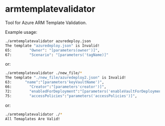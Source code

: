 # armtemplatevalidator

Tool for Azure ARM Template Validation.

Example usage:
``` bash
./armtemplatevalidator azuredeploy.json 
The template "azuredeploy.json" is Invalid!
65:        "Owner": "[parameters(owner')]",
67:        "Scenario": "[parameters('tagName)]"

```

or:
``` bash
./armtemplatevalidator ./new_file/*
The template "./new_file/azuredeploy2.json" is Invalid!
63:      "name":"[parameters'keyVaultName')",
66:        "Creator":"[parameters'creator')]",
72:        "enabledForDeployment":"[parameters('enableVaultForDeployment')",
75:        "accessPolicies":"parameters('accessPolicies')]",

```

or:
``` bash
./armtemplatevalidator ./*
All Temaplates Are Valid!
```
